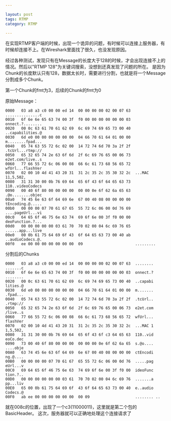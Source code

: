 ```yaml
---

layout: post
tags: RTMP
category: RTMP

---
```


在实现RTMP客户端的时候，出现一个诡异的问题，有时候可以连接上服务器，有时候却连接不上。在Wireshark里面找了很久，也没发现原因。
	
经过各种测试，发现只有在Message的长度大于128的时候，才会出现连接不上的情况。然后以"RTMP 128"为关键词搜索，没想到还真发现了问题的所在。
是因为Chunk的长度默认只有128，数据太长时，需要进行分割，也就是将一个Message分割成多个Chunk。
	
第一个Chunk的fmt为3，后续的Chunk的fmt为0
	
原始Message：
	
	0000   03 a8 a3 c0 00 00 ed 14  00 00 00 00 02 00 07 63  ...............c
	0010   6f 6e 6e 65 63 74 00 3f  f0 00 00 00 00 00 00 03  onnect.?........
	0020   00 0c 63 61 70 61 62 69  6c 69 74 69 65 73 00 40  ..capabilities.@
	0030   6d e0 00 00 00 00 00 00  04 66 70 61 64 01 00 00  m........fpad...
	0040   05 74 63 55 72 6c 02 00  14 72 74 6d 70 3a 2f 2f  .tcUrl...rtmp://
	0050   65 32 65 74 2e 63 6f 6d  2f 6c 69 76 65 00 06 73  e2et.com/live..s
	0060   77 66 55 72 6c 06 00 08  66 6c 61 73 68 56 65 72  wfUrl...flashVer
	0070   02 00 10 4d 41 43 20 31  31 2c 35 2c 35 30 32 2c  ...MAC 11,5,502,
	0080   31 31 30 00 0b 76 69 64  65 6f 43 6f 64 65 63 73  110..videoCodecs
	0090   00 40 6f 80 00 00 00 00  00 00 0e 6f 62 6a 65 63  .@o........objec
	00a0   74 45 6e 63 6f 64 69 6e  67 00 40 08 00 00 00 00  tEncoding.@.....
	00b0   00 00 00 07 70 61 67 65  55 72 6c 06 00 0d 76 69  ....pageUrl...vi
	00c0   64 65 6f 46 75 6e 63 74  69 6f 6e 00 3f f0 00 00  deoFunction.?...
	00d0   00 00 00 00 00 03 61 70  70 02 00 04 6c 69 76 65  ......app...live
	00e0   00 0b 61 75 64 69 6f 43  6f 64 65 63 73 00 40 ab  ..audioCodecs.@.
	00f0   ee 00 00 00 00 00 00 00  09                       .........
	
	
分割后的Chunks
	
	0000   03 a8 a3 c0 00 00 ed 14  00 00 00 00 02 00 07 63  ........ .......c
	0010   6f 6e 6e 65 63 74 00 3f  f0 00 00 00 00 00 00 03  onnect.? ........
	0020   00 0c 63 61 70 61 62 69  6c 69 74 69 65 73 00 40  ..capabi lities.@
	0030   6d e0 00 00 00 00 00 00  04 66 70 61 64 01 00 00  m....... .fpad...
	0040   05 74 63 55 72 6c 02 00  14 72 74 6d 70 3a 2f 2f  .tcUrl.. .rtmp://
	0050   65 32 65 74 2e 63 6f 6d  2f 6c 69 76 65 00 06 73  e2et.com /live..s
	0060   77 66 55 72 6c 06 00 08  66 6c 61 73 68 56 65 72  wfUrl... flashVer
	0070   02 00 10 4d 41 43 20 31  31 2c 35 2c 35 30 32 2c  ...MAC 1 1,5,502,
	0080   31 31 30 00 0b 76 69 64  65 6f 43 6f c3 64 65 63  110..vid eoCo.dec
	0090   73 00 40 6f 80 00 00 00  00 00 00 0e 6f 62 6a 65  s.@o.... ....obje
	00A0   63 74 45 6e 63 6f 64 69  6e 67 00 40 08 00 00 00  ctEncodi ng.@....
	00B0   00 00 00 00 07 70 61 67  65 55 72 6c 06 00 0d 76  .....pag eUrl...v
	00C0   69 64 65 6f 46 75 6e 63  74 69 6f 6e 00 3f f0 00  ideoFunc tion.?..
	00D0   00 00 00 00 00 00 03 61  70 70 02 00 04 6c 69 76  .......a pp...liv
	00E0   65 00 0b 61 75 64 69 6f  43 6f 64 65 63 73 00 40  e..audio Codecs.@
	00F0   ab ee 00 00 00 00 00 00  00 09                    ........ ..
	 
就在008c的位置，出现了一个c3(11000011)，这里就是第二个包的BasicHeader。
这次，服务器就可以正确地处理这个连接请求了

	 
